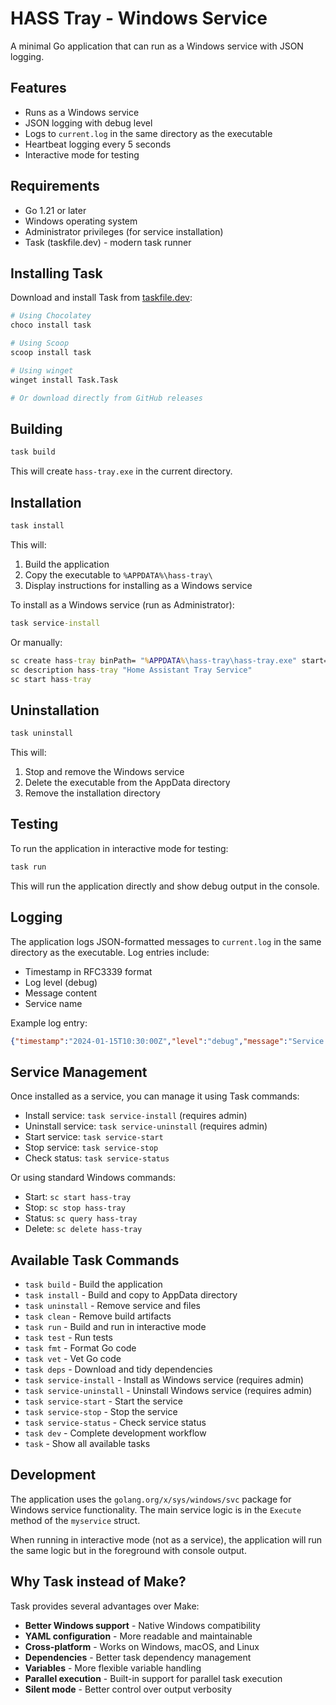 # HASS Tray - Windows Service

A minimal Go application that can run as a Windows service with JSON logging.

## Features

- Runs as a Windows service
- JSON logging with debug level
- Logs to `current.log` in the same directory as the executable
- Heartbeat logging every 5 seconds
- Interactive mode for testing

## Requirements

- Go 1.21 or later
- Windows operating system
- Administrator privileges (for service installation)
- Task (taskfile.dev) - modern task runner

## Installing Task

Download and install Task from [taskfile.dev](https://taskfile.dev/installation/):

```bash
# Using Chocolatey
choco install task

# Using Scoop
scoop install task

# Using winget
winget install Task.Task

# Or download directly from GitHub releases
```

## Building

```bash
task build
```

This will create `hass-tray.exe` in the current directory.

## Installation

```bash
task install
```

This will:
1. Build the application
2. Copy the executable to `%APPDATA%\hass-tray\`
3. Display instructions for installing as a Windows service

To install as a Windows service (run as Administrator):

```cmd
task service-install
```

Or manually:
```cmd
sc create hass-tray binPath= "%APPDATA%\hass-tray\hass-tray.exe" start= auto
sc description hass-tray "Home Assistant Tray Service"
sc start hass-tray
```

## Uninstallation

```bash
task uninstall
```

This will:
1. Stop and remove the Windows service
2. Delete the executable from the AppData directory
3. Remove the installation directory

## Testing

To run the application in interactive mode for testing:

```bash
task run
```

This will run the application directly and show debug output in the console.

## Logging

The application logs JSON-formatted messages to `current.log` in the same directory as the executable. Log entries include:

- Timestamp in RFC3339 format
- Log level (debug)
- Message content
- Service name

Example log entry:
```json
{"timestamp":"2024-01-15T10:30:00Z","level":"debug","message":"Service heartbeat","service":"hass-tray"}
```

## Service Management

Once installed as a service, you can manage it using Task commands:

- Install service: `task service-install` (requires admin)
- Uninstall service: `task service-uninstall` (requires admin)
- Start service: `task service-start`
- Stop service: `task service-stop`
- Check status: `task service-status`

Or using standard Windows commands:

- Start: `sc start hass-tray`
- Stop: `sc stop hass-tray`
- Status: `sc query hass-tray`
- Delete: `sc delete hass-tray`

## Available Task Commands

- `task build` - Build the application
- `task install` - Build and copy to AppData directory
- `task uninstall` - Remove service and files
- `task clean` - Remove build artifacts
- `task run` - Build and run in interactive mode
- `task test` - Run tests
- `task fmt` - Format Go code
- `task vet` - Vet Go code
- `task deps` - Download and tidy dependencies
- `task service-install` - Install as Windows service (requires admin)
- `task service-uninstall` - Uninstall Windows service (requires admin)
- `task service-start` - Start the service
- `task service-stop` - Stop the service
- `task service-status` - Check service status
- `task dev` - Complete development workflow
- `task` - Show all available tasks

## Development

The application uses the `golang.org/x/sys/windows/svc` package for Windows service functionality. The main service logic is in the `Execute` method of the `myservice` struct.

When running in interactive mode (not as a service), the application will run the same logic but in the foreground with console output.

## Why Task instead of Make?

Task provides several advantages over Make:

- **Better Windows support** - Native Windows compatibility
- **YAML configuration** - More readable and maintainable
- **Cross-platform** - Works on Windows, macOS, and Linux
- **Dependencies** - Better task dependency management
- **Variables** - More flexible variable handling
- **Parallel execution** - Built-in support for parallel task execution
- **Silent mode** - Better control over output verbosity 